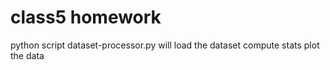 # class5 homework
python script dataset-processor.py will load the dataset
compute stats
plot the data
